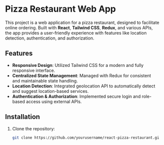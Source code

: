 # Pizza Restaurant Web App

This project is a web application for a pizza restaurant, designed to facilitate online ordering. Built with **React**, **Tailwind CSS**, **Redux**, and various APIs, the app provides a user-friendly experience with features like location detection, authentication, and authorization.

## Features

- **Responsive Design**: Utilized Tailwind CSS for a modern and fully responsive interface.
- **Centralized State Management**: Managed with Redux for consistent and maintainable state handling.
- **Location Detection**: Integrated geolocation API to automatically detect and suggest location-based services.
- **Authentication & Authorization**: Implemented secure login and role-based access using external APIs.

## Installation

1. Clone the repository:
   ```bash
   git clone https://github.com/yourusername/react-pizza-restaurant.git
